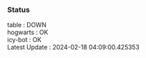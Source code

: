 ### Status


table : DOWN  
hogwarts : OK  
icy-bot : OK  
Latest Update : 2024-02-18 04:09:00.425353
